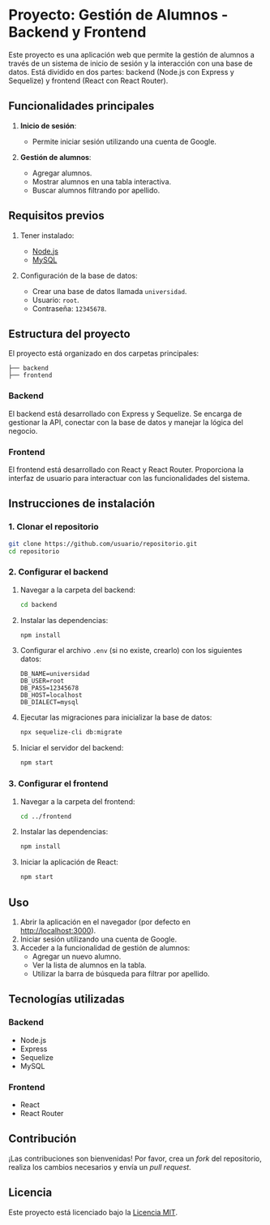 # Proyecto: Gestión de Alumnos - Backend y Frontend

Este proyecto es una aplicación web que permite la gestión de alumnos a través de un sistema de inicio de sesión y la interacción con una base de datos. Está dividido en dos partes: backend (Node.js con Express y Sequelize) y frontend (React con React Router).

## Funcionalidades principales

1. **Inicio de sesión**:
   - Permite iniciar sesión utilizando una cuenta de Google.

2. **Gestión de alumnos**:
   - Agregar alumnos.
   - Mostrar alumnos en una tabla interactiva.
   - Buscar alumnos filtrando por apellido.

## Requisitos previos

1. Tener instalado:
   - [Node.js](https://nodejs.org/)
   - [MySQL](https://www.mysql.com/)

2. Configuración de la base de datos:
   - Crear una base de datos llamada `universidad`.
   - Usuario: `root`.
   - Contraseña: `12345678`.

## Estructura del proyecto

El proyecto está organizado en dos carpetas principales:

```
├── backend
├── frontend
```

### Backend
El backend está desarrollado con Express y Sequelize. Se encarga de gestionar la API, conectar con la base de datos y manejar la lógica del negocio.

### Frontend
El frontend está desarrollado con React y React Router. Proporciona la interfaz de usuario para interactuar con las funcionalidades del sistema.

## Instrucciones de instalación

### 1. Clonar el repositorio
```bash
git clone https://github.com/usuario/repositorio.git
cd repositorio
```

### 2. Configurar el backend
1. Navegar a la carpeta del backend:
   ```bash
   cd backend
   ```
2. Instalar las dependencias:
   ```bash
   npm install
   ```
3. Configurar el archivo `.env` (si no existe, crearlo) con los siguientes datos:
   ```env
   DB_NAME=universidad
   DB_USER=root
   DB_PASS=12345678
   DB_HOST=localhost
   DB_DIALECT=mysql
   ```
4. Ejecutar las migraciones para inicializar la base de datos:
   ```bash
   npx sequelize-cli db:migrate
   ```
5. Iniciar el servidor del backend:
   ```bash
   npm start
   ```

### 3. Configurar el frontend
1. Navegar a la carpeta del frontend:
   ```bash
   cd ../frontend
   ```
2. Instalar las dependencias:
   ```bash
   npm install
   ```
3. Iniciar la aplicación de React:
   ```bash
   npm start
   ```

## Uso

1. Abrir la aplicación en el navegador (por defecto en [http://localhost:3000](http://localhost:3000)).
2. Iniciar sesión utilizando una cuenta de Google.
3. Acceder a la funcionalidad de gestión de alumnos:
   - Agregar un nuevo alumno.
   - Ver la lista de alumnos en la tabla.
   - Utilizar la barra de búsqueda para filtrar por apellido.

## Tecnologías utilizadas

### Backend
- Node.js
- Express
- Sequelize
- MySQL

### Frontend
- React
- React Router

## Contribución
¡Las contribuciones son bienvenidas! Por favor, crea un *fork* del repositorio, realiza los cambios necesarios y envía un *pull request*.

## Licencia
Este proyecto está licenciado bajo la [Licencia MIT](LICENSE).
